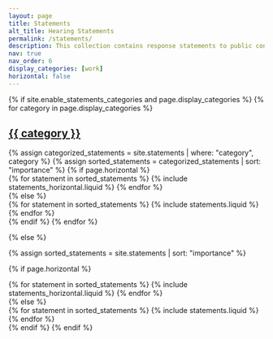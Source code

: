 ```yaml
---
layout: page
title: Statements
alt_title: Hearing Statements
permalink: /statements/
description: This collection contains response statements to public consultations for comments (<em>høringer</em>).
nav: true
nav_order: 6
display_categories: [work]
horizontal: false
---
```


<!-- pages/statement.md -->
<div class="statements">
{% if site.enable_statements_categories and page.display_categories %}
  <!-- Display categorized statements -->
  {% for category in page.display_categories %}
  <a id="{{ category }}" href=".#{{ category }}">
    <h2 class="category">{{ category }}</h2>
  </a>
  {% assign categorized_statements = site.statements | where: "category", category %}
  {% assign sorted_statements = categorized_statements | sort: "importance" %}
  <!-- Generate cards for each statement -->
  {% if page.horizontal %}
  <div class="container">
    <div class="row row-cols-2">
    {% for statement in sorted_statements %}
      {% include statements_horizontal.liquid %}
    {% endfor %}
    </div>
  </div>
  {% else %}
  <div class="grid">
    {% for statement in sorted_statements %}
      {% include statements.liquid %}
    {% endfor %}
  </div>
  {% endif %}
  {% endfor %}

{% else %}

<!-- Display statements without categories -->

{% assign sorted_statements = site.statements | sort: "importance" %}

  <!-- Generate cards for each statement -->

{% if page.horizontal %}

  <div class="container">
    <div class="row row-cols-2">
    {% for statement in sorted_statements %}
      {% include statements_horizontal.liquid %}
    {% endfor %}
    </div>
  </div>
  {% else %}
  <div class="grid">
    {% for statement in sorted_statements %}
      {% include statements.liquid %}
    {% endfor %}
  </div>
  {% endif %}
{% endif %}
</div>
